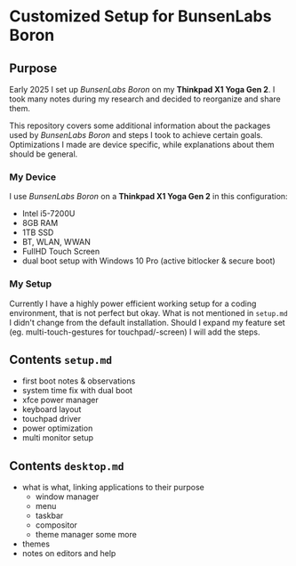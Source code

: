 # Customized Setup for BunsenLabs Boron

## Purpose

Early 2025 I set up *BunsenLabs Boron* on my **Thinkpad X1 Yoga Gen 2**. I took
 many notes during my research and decided to reorganize and share them.

This repository covers some additional information about the packages used by
 *BunsenLabs Boron* and steps I took to achieve certain goals. Optimizations I
 made are device specific, while explanations about them should be general.

### My Device

I use *BunsenLabs Boron* on a **Thinkpad X1 Yoga Gen 2** in this configuration:

- Intel i5-7200U
- 8GB RAM
- 1TB SSD
- BT, WLAN, WWAN
- FullHD Touch Screen
- dual boot setup with Windows 10 Pro (active bitlocker & secure boot)

### My Setup

 Currently I have a highly power efficient working setup for a coding
  environment, that is not perfect but okay. What is not mentioned in `setup.md`
  I didn't change from the default installation. Should I expand my feature set
  (eg. multi-touch-gestures for touchpad/-screen) I will add the steps.

## Contents `setup.md`

- first boot notes & observations
- system time fix with dual boot
- xfce power manager
- keyboard layout
- touchpad driver
- power optimization
- multi monitor setup

## Contents `desktop.md`

- what is what, linking applications to their purpose
  - window manager
  - menu
  - taskbar
  - compositor
  - theme manager
  some more
- themes
- notes on editors and help
